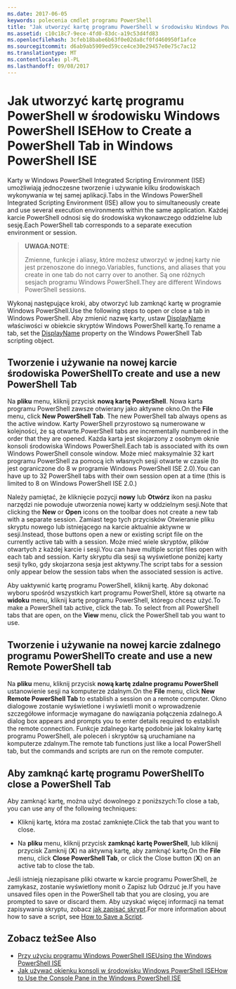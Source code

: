 ```yaml
---
ms.date: 2017-06-05
keywords: polecenia cmdlet programu PowerShell
title: "Jak utworzyć kartę programu PowerShell w środowisku Windows PowerShell ISE"
ms.assetid: c10c18c7-9ece-4fd0-83dc-a19c53d4fd83
ms.openlocfilehash: 3cfeb18babe6b63f0e02da8cf0fd460950f1afce
ms.sourcegitcommit: d6ab9ab5909ed59cce4ce30e29457e0e75c7ac12
ms.translationtype: MT
ms.contentlocale: pl-PL
ms.lasthandoff: 09/08/2017
---
```

# <a name="how-to-create-a-powershell-tab-in-windows-powershell-ise"></a><span data-ttu-id="a7f11-103">Jak utworzyć kartę programu PowerShell w środowisku Windows PowerShell ISE</span><span class="sxs-lookup"><span data-stu-id="a7f11-103">How to Create a PowerShell Tab in Windows PowerShell ISE</span></span>
<span data-ttu-id="a7f11-104">Karty w Windows PowerShell Integrated Scripting Environment (ISE) umożliwiają jednoczesne tworzenie i używanie kilku środowiskach wykonywania w tej samej aplikacji.</span><span class="sxs-lookup"><span data-stu-id="a7f11-104">Tabs in the Windows PowerShell Integrated Scripting Environment (ISE) allow you to simultaneously create and use several execution environments within the same application.</span></span>
<span data-ttu-id="a7f11-105">Każdej karcie PowerShell odnosi się do środowiska wykonawczego oddzielne lub sesję.</span><span class="sxs-lookup"><span data-stu-id="a7f11-105">Each PowerShell tab corresponds to a separate execution environment or session.</span></span>

> <span data-ttu-id="a7f11-106">**UWAGA**:</span><span class="sxs-lookup"><span data-stu-id="a7f11-106">**NOTE**:</span></span>
>
> <span data-ttu-id="a7f11-107">Zmienne, funkcje i aliasy, które możesz utworzyć w jednej karty nie jest przenoszone do innego.</span><span class="sxs-lookup"><span data-stu-id="a7f11-107">Variables, functions, and aliases that you create in one tab do not carry over to another.</span></span> <span data-ttu-id="a7f11-108">Są one różnych sesjach programu Windows PowerShell.</span><span class="sxs-lookup"><span data-stu-id="a7f11-108">They are different Windows PowerShell sessions.</span></span>

<span data-ttu-id="a7f11-109">Wykonaj następujące kroki, aby otworzyć lub zamknąć kartę w programie Windows PowerShell.</span><span class="sxs-lookup"><span data-stu-id="a7f11-109">Use the following steps to open or close a tab in Windows PowerShell.</span></span>
<span data-ttu-id="a7f11-110">Aby zmienić nazwę karty, ustaw [DisplayName](The-PowerShellTab-Object.md#displayname) właściwości w obiekcie skryptów Windows PowerShell kartę.</span><span class="sxs-lookup"><span data-stu-id="a7f11-110">To rename a tab, set the [DisplayName](The-PowerShellTab-Object.md#displayname) property on the Windows PowerShell Tab scripting object.</span></span>

## <a name="to-create-and-use-a-new-powershell-tab"></a><span data-ttu-id="a7f11-111">Tworzenie i używanie na nowej karcie środowiska PowerShell</span><span class="sxs-lookup"><span data-stu-id="a7f11-111">To create and use a new PowerShell Tab</span></span>

<span data-ttu-id="a7f11-112">Na **pliku** menu, kliknij przycisk **nową kartę PowerShell**. Nowa karta programu PowerShell zawsze otwierany jako aktywne okno.</span><span class="sxs-lookup"><span data-stu-id="a7f11-112">On the **File** menu, click **New PowerShell Tab**. The new PowerShell tab always opens as the active window.</span></span>
<span data-ttu-id="a7f11-113">Karty PowerShell przyrostowo są numerowane w kolejności, że są otwarte.</span><span class="sxs-lookup"><span data-stu-id="a7f11-113">PowerShell tabs are incrementally numbered in the order that they are opened.</span></span>
<span data-ttu-id="a7f11-114">Każda karta jest skojarzony z osobnym oknie konsoli środowiska Windows PowerShell.</span><span class="sxs-lookup"><span data-stu-id="a7f11-114">Each tab is associated with its own Windows PowerShell console window.</span></span>
<span data-ttu-id="a7f11-115">Może mieć maksymalnie 32 kart programu PowerShell za pomocą ich własnych sesji otwarte w czasie (to jest ograniczone do 8 w programie Windows PowerShell ISE 2.0).</span><span class="sxs-lookup"><span data-stu-id="a7f11-115">You can have up to 32 PowerShell tabs with their own session open at a time (this is limited to 8 on Windows PowerShell ISE 2.0.)</span></span>

<span data-ttu-id="a7f11-116">Należy pamiętać, że kliknięcie pozycji **nowy** lub **Otwórz** ikon na pasku narzędzi nie powoduje utworzenia nowej karty w oddzielnym sesji.</span><span class="sxs-lookup"><span data-stu-id="a7f11-116">Note that clicking the **New** or **Open** icons on the toolbar does not create a new tab with a separate session.</span></span>
<span data-ttu-id="a7f11-117">Zamiast tego tych przycisków Otwieranie pliku skryptu nowego lub istniejącego na karcie aktualnie aktywne w sesji.</span><span class="sxs-lookup"><span data-stu-id="a7f11-117">Instead, those buttons open a new or existing script file on the currently active tab with a session.</span></span>
<span data-ttu-id="a7f11-118">Może mieć wiele skryptów, plików otwartych z każdej karcie i sesji.</span><span class="sxs-lookup"><span data-stu-id="a7f11-118">You can have multiple script files open with each tab and session.</span></span>
<span data-ttu-id="a7f11-119">Karty skryptu dla sesji są wyświetlone poniżej karty sesji tylko, gdy skojarzona sesja jest aktywny.</span><span class="sxs-lookup"><span data-stu-id="a7f11-119">The script tabs for a session only appear below the session tabs when the associated session is active.</span></span>

<span data-ttu-id="a7f11-120">Aby uaktywnić kartę programu PowerShell, kliknij kartę. Aby dokonać wyboru spośród wszystkich kart programu PowerShell, które są otwarte na **widoku** menu, kliknij kartę programu PowerShell, którego chcesz użyć.</span><span class="sxs-lookup"><span data-stu-id="a7f11-120">To make a PowerShell tab active, click the tab. To select from all PowerShell tabs that are open, on the **View** menu, click the PowerShell tab you want to use.</span></span>

## <a name="to-create-and-use-a-new-remote-powershell-tab"></a><span data-ttu-id="a7f11-121">Tworzenie i używanie na nowej karcie zdalnego programu PowerShell</span><span class="sxs-lookup"><span data-stu-id="a7f11-121">To create and use a new Remote PowerShell tab</span></span>

<span data-ttu-id="a7f11-122">Na **pliku** menu, kliknij przycisk **nową kartę zdalne programu PowerShell** ustanowienie sesji na komputerze zdalnym.</span><span class="sxs-lookup"><span data-stu-id="a7f11-122">On the **File** menu, click **New Remote PowerShell Tab** to establish a session on a remote computer.</span></span>
<span data-ttu-id="a7f11-123">Okno dialogowe zostanie wyświetlone i wyświetli monit o wprowadzenie szczegółowe informacje wymagane do nawiązania połączenia zdalnego.</span><span class="sxs-lookup"><span data-stu-id="a7f11-123">A dialog box appears and prompts you to enter details required to establish the remote connection.</span></span>
<span data-ttu-id="a7f11-124">Funkcje zdalnego kartę podobnie jak lokalny kartę programu PowerShell, ale poleceń i skryptów są uruchamiane na komputerze zdalnym.</span><span class="sxs-lookup"><span data-stu-id="a7f11-124">The remote tab functions just like a local PowerShell tab, but the commands and scripts are run on the remote computer.</span></span>

## <a name="to-close-a-powershell-tab"></a><span data-ttu-id="a7f11-125">Aby zamknąć kartę programu PowerShell</span><span class="sxs-lookup"><span data-stu-id="a7f11-125">To close a PowerShell Tab</span></span>

<span data-ttu-id="a7f11-126">Aby zamknąć kartę, można użyć dowolnego z poniższych:</span><span class="sxs-lookup"><span data-stu-id="a7f11-126">To close a tab, you can use any of the following techniques:</span></span>

- <span data-ttu-id="a7f11-127">Kliknij kartę, która ma zostać zamknięte.</span><span class="sxs-lookup"><span data-stu-id="a7f11-127">Click the tab that you want to close.</span></span>

- <span data-ttu-id="a7f11-128">Na **pliku** menu, kliknij przycisk **zamknąć kartę PowerShell**, lub kliknij przycisk Zamknij (**X**) na aktywną kartę, aby zamknąć kartę.</span><span class="sxs-lookup"><span data-stu-id="a7f11-128">On the **File** menu, click **Close PowerShell Tab**, or click  the Close button  (**X**) on an active tab to close the tab.</span></span>

<span data-ttu-id="a7f11-129">Jeśli istnieją niezapisane pliki otwarte w karcie programu PowerShell, że zamykasz, zostanie wyświetlony monit o Zapisz lub Odrzuć je.</span><span class="sxs-lookup"><span data-stu-id="a7f11-129">If you have unsaved files open in the PowerShell tab that you are closing, you are prompted to save or discard them.</span></span>
<span data-ttu-id="a7f11-130">Aby uzyskać więcej informacji na temat zapisywania skryptu, zobacz [jak zapisać skrypt](How-to-Write-and-Run-Scripts-in-the-Windows-PowerShell-ISE.md#how-to-save-a-script).</span><span class="sxs-lookup"><span data-stu-id="a7f11-130">For more information about how to save a script, see [How to Save a Script](How-to-Write-and-Run-Scripts-in-the-Windows-PowerShell-ISE.md#how-to-save-a-script).</span></span>

## <a name="see-also"></a><span data-ttu-id="a7f11-131">Zobacz też</span><span class="sxs-lookup"><span data-stu-id="a7f11-131">See Also</span></span>

- [<span data-ttu-id="a7f11-132">Przy użyciu programu Windows PowerShell ISE</span><span class="sxs-lookup"><span data-stu-id="a7f11-132">Using the Windows PowerShell ISE</span></span>](Using-the-Windows-PowerShell-ISE.md)
- [<span data-ttu-id="a7f11-133">Jak używać okienku konsoli w środowisku Windows PowerShell ISE</span><span class="sxs-lookup"><span data-stu-id="a7f11-133">How to Use the Console Pane in the Windows PowerShell ISE</span></span>](How-to-Use-the-Console-Pane-in-the-Windows-PowerShell-ISE.md)

